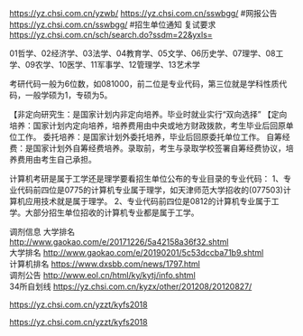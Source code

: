 https://yz.chsi.com.cn/yzwb/
https://yz.chsi.com.cn/sswbgg/ #网报公告
https://yz.chsi.com.cn/sswbgg/ #招生单位通知 复试要求
https://yz.chsi.com.cn/sch/search.do?ssdm=22&yxls=

01哲学、02经济学、03法学、04教育学、05文学、06历史学、07理学、08工学、09农学、10医学、11军事学、12管理学、13艺术学

考研代码一般为6位数，如081000，前二位是专业代码，第三位就是学科性质代码，一般学硕为1，专硕为5。

【非定向研究生：是国家计划内非定向培养。毕业时就业实行“双向选择”
【定向培养：国家计划内定向培养，培养费用由中央或地方财政拨款，考生毕业后回原单位工作。
委托培养：是国家计划外委托培养，毕业后回原委托单位工作。
自筹经费：是国家计划外自筹经费培养。录取前，考生与录取学校签署自筹经费协议，培养费用由考生自己承担。


计算机考研是属于工学还是理学要看招生单位公布的专业目录的专业代码：
1、专业代码前四位是0775的计算机专业属于理学，如天津师范大学招收的(077503)计算机应用技术就是属于理学。
2、专业代码前四位是0812的计算机专业属于工学。大部分招生单位招收的计算机专业都是属于工学。

调剂信息
大学排名 http://www.gaokao.com/e/20171226/5a42158a36f32.shtml  
大学排名 http://www.gaokao.com/e/20190201/5c53dccba71b9.shtml  
计算机排名 https://www.dxsbb.com/news/1797.html  
调剂公告 http://www.eol.cn/html/ky/kytj/info.shtml  
34所自划线 https://yz.chsi.com.cn/kyzx/other/201208/20120827/


https://yz.chsi.com.cn/yzzt/kyfs2018

https://yz.chsi.com.cn/yzzt/kyfs2018